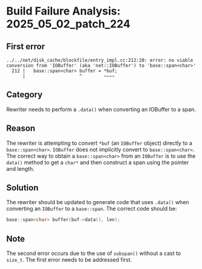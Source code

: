 # Build Failure Analysis: 2025_05_02_patch_224

## First error

```
../../net/disk_cache/blockfile/entry_impl.cc:212:20: error: no viable conversion from 'IOBuffer' (aka 'net::IOBuffer') to 'base::span<char>'
  212 |   base::span<char> buffer = *buf;
      |                    ^        ~~~~
```

## Category
Rewriter needs to perform a `.data()` when converting an IOBuffer to a span.

## Reason
The rewriter is attempting to convert `*buf` (an `IOBuffer` object) directly to a `base::span<char>`. `IOBuffer` does not implicitly convert to `base::span<char>`. The correct way to obtain a `base::span<char>` from an `IOBuffer` is to use the `data()` method to get a `char*` and then construct a span using the pointer and length.

## Solution
The rewriter should be updated to generate code that uses `.data()` when converting an `IOBuffer` to a `base::span`. The correct code should be:

```c++
base::span<char> buffer(buf->data(), len);
```

## Note
The second error occurs due to the use of `subspan()` without a cast to `size_t`. The first error needs to be addressed first.